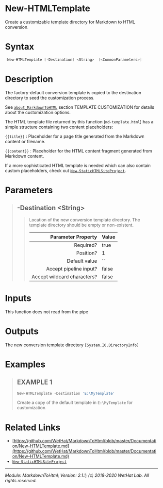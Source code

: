 ﻿# New-HTMLTemplate

Create a customizable template directory for Markdown to HTML conversion.

# Syntax
```PowerShell
 New-HTMLTemplate [-Destination] <String>  [<CommonParameters>] 
```


# Description


The factory-default conversion template is copied to the destination directory
to seed the customization process.

See [`about_MarkdownToHTML`](about_MarkdownToHTML.md) section TEMPLATE CUSTOMIZATION for details about the
customization options.

The HTML template file returned by this function (`md-template.html`) has a
simple structure containing two content placeholders:

`{{title}}`
:   Placeholder for a page title generated from the Markdown content or filename.

`{{content}}`
:   Placeholder for the HTML content fragment generated from Markdown content.

If a more sophisticated HTML template is needed which can also contain custom
placeholders, check out [`New-StaticHTMLSiteProject`](New-StaticHTMLSiteProject.md).





# Parameters

<blockquote>



## -Destination \<String\>

<blockquote>

Location of the new conversion template directory. The template directory
should be empty or non-existent.

Parameter Property         | Value
--------------------------:|:----------
Required?                  | true
Position?                  | 1
Default value              | ``
Accept pipeline input?     | false
Accept wildcard characters?| false

</blockquote>


</blockquote>


# Inputs
This function does not read from the pipe


# Outputs
The new conversion template directory `[System.IO.DirectoryInfo]`

# Examples

<blockquote>


## EXAMPLE 1

```PowerShell
New-HTMLTemplate -Destination 'E:\MyTemplate'
```


Create a copy of the default template in `E:\MyTemplate` for customization.













</blockquote>

# Related Links

* [https://github.com/WetHat/MarkdownToHtml/blob/master/Documentation/New-HTMLTemplate.md](https://github.com/WetHat/MarkdownToHtml/blob/master/Documentation/New-HTMLTemplate.md) 
* [`New-StaticHTMLSiteProject`](New-StaticHTMLSiteProject.md)

---

<cite>Module: MarkdownToHtml; Version: 2.1.1; (c) 2018-2020 WetHat Lab. All rights reserved.</cite>
